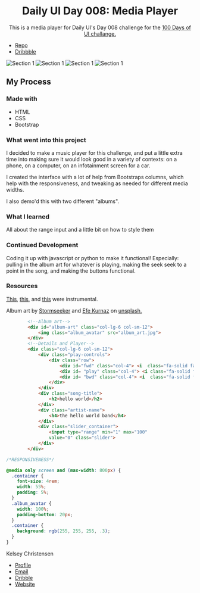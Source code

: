 <h1 align="center">Daily UI Day 008: Media Player</h1>

<p align="center">
This is a media player for Daily UI's Day 008 challenge for the <a href="https://www.dailyui.co/"> 100 Days of UI 
challange.</a></p>

- [Repo](https://github.com/kelseychristensen/Daily-UI-Day-008 "Daily UI Day 03 Repo")
- [Dribbble](https://dribbble.com/shots/20035611-Daily-UI-Day-008-Media-Player "Dribbble Link")

![Section 1](2.PNG "Screenshot")
![Section 1](4.PNG "Screenshot")
![Section 1](1.PNG "Screenshot")
![Section 1](3.PNG "Screenshot")

## My Process

### Made with

- HTML
- CSS
- Bootstrap

### What went into this project

I decided to make a music player for this challenge, and put a little extra time into making sure it would look good in a variety of contexts: on a phone, on a computer, on an infotainment screen for a car. 

I created the interface with a lot of help from Bootstraps columns, which help with the responsiveness, and tweaking as needed for different media widths. 

I also demo'd this with two different "albums". 

### What I learned 

All about the range input and a little bit on how to style them

### Continued Development

Coding it up with javascript or python to make it functional! Especially: pulling in the album art for whatever is playing, making the seek seek to a point in the song, and making the buttons functional.

### Resources 

[This](https://www.w3schools.com/tags/att_input_type_range.asp#:~:text=Definition%20and%20Usage,accepted%20with%20the%20attributes%20below.), [this](https://www.cssportal.com/style-input-range/), and [this](https://www.geeksforgeeks.org/create-a-music-player-using-javascript/) were instrumental. 

Album art by [Stormseeker](https://unsplash.com/@sseeker) and [Efe Kurnaz](https://unsplash.com/@efekurnaz) on [unsplash.](https://unsplash.com/)

```html
        <!--Album art-->
        <div id="album-art" class="col-lg-6 col-sm-12">
            <img class="album_avatar" src="album_art.jpg">
        </div>
        <!--Details and Player-->
        <div class="col-lg-6 col-sm-12">
            <div class="play-controls">
                <div class="row">
                    <div id="fwd" class="col-4"> <i  class="fa-solid fa-backward fa-2xs"></i></div>
                    <div id= "play" class="col-4"> <i class="fa-solid fa-play fa-lg"></i></div>
                    <div id= "bwd" class="col-4"> <i  class="fa-solid fa-forward fa-2xs"></i></div>
                </div>
            </div>
            <div class="song-title">
                <h2>hello world</h2>
            </div>
            <div class="artist-name">
                <h4>the hello world band</h4>
            </div>
            <div class="slider_container">
                <input type="range" min="1" max="100"
                value="0" class="slider">
            </div>
        </div>

```

```css
/*RESPONSIVENESS*/

@media only screen and (max-width: 800px) {
  .container {
    font-size: 4rem;
    width: 55%;
    padding: 5%;
  }
  .album_avatar {
    width: 100%;
    padding-bottom: 20px;
  }
  .container {
    background: rgb(255, 255, 255, .3);
  }
}
```

Kelsey Christensen

- [Profile](https://github.com/kelseychristensen "Kelsey Christensen")
- [Email](mailto:kelsey.c.christensen@gmail.com?subject=Hi "Hi!")
- [Dribble](https://dribbble.com/kelseychristensen "Hi!")
- [Website](http://kelseychristensen.com/ "Welcome")

